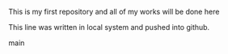 This is my first repository and all of my works will be done here

This line was written in local system and pushed into github.

main
